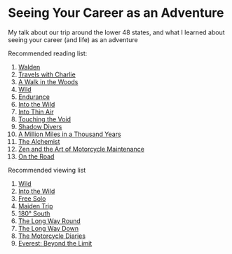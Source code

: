 # Seeing Your Career as an Adventure
My talk about our trip around the lower 48 states, and what I learned about seeing your career (and life) as an adventure

Recommended reading list:
1. [Walden](https://www.amazon.com/Walden-Henry-David-Thoreau/dp/1505297729/ref=sr_1_1_sspa?keywords=walden&qid=1551198704&s=books&sr=1-1-spons&psc=1)
1. [Travels with Charlie](https://www.amazon.com/John-Steinbeck-Travels-Charley-Paperback/dp/B01FOD72GM/ref=sr_1_3?keywords=Travels+with+Charlie&qid=1551198727&s=books&sr=1-3)
1. [A Walk in the Woods](https://www.amazon.com/Walk-Woods-Rediscovering-America-Appalachian/dp/0307279464/ref=sr_1_1?keywords=A+Walk+in+the+Woods&qid=1551198752&s=books&sr=1-1)
1. [Wild](https://www.amazon.com/Wild-Found-Pacific-Crest-Trail/dp/0307476073/ref=sr_1_2?keywords=wild&qid=1551198795&s=books&sr=1-2)
1. [Endurance](https://www.amazon.com/Endurance-Shackletons-Incredible-Alfred-Lansing/dp/0465062881/ref=sr_1_1?keywords=Endurance&qid=1551198806&s=books&sr=1-1)
1. [Into the Wild](https://www.amazon.com/Into-Wild-Jon-Krakauer/dp/0385486804/ref=sr_1_2?keywords=Into+the+Wild&qid=1551198819&s=books&sr=1-2)
1. [Into Thin Air](https://www.amazon.com/Into-Thin-Air-Personal-Disaster/dp/0385494785/ref=sr_1_2?keywords=Into+Thin+Air&qid=1551198846&s=books&sr=1-2)
1. [Touching the Void](https://www.amazon.com/Touching-Void-Story-Miraculous-Survival/dp/0060730552/ref=sr_1_1?keywords=Touching+the+Void&qid=1551198831&s=books&sr=1-1)
1. [Shadow Divers](https://www.amazon.com/Shadow-Divers-Adventure-Americans-Everything/dp/0375760989/ref=sr_1_1?keywords=Shadow+Divers&qid=1551198864&s=books&sr=1-1)
1. [A Million Miles in a Thousand Years](https://www.amazon.com/Million-Miles-Thousand-Years-Learned/dp/1400202981/ref=sr_1_1?keywords=A+Million+Miles+in+a+Thousand+Years&qid=1551198875&s=books&sr=1-1)
1. [The Alchemist](https://www.amazon.com/Alchemist-Paulo-Coelho/dp/0062315005/ref=sr_1_1?keywords=The+Alchemist&qid=1551198886&s=books&sr=1-1)
1. [Zen and the Art of Motorcycle Maintenance](https://www.amazon.com/Zen-Art-Motorcycle-Maintenance-Inquiry/dp/0060589469/ref=sr_1_1?crid=2AFC2K391CNDT&keywords=zen+and+the+art+of+motorcycle+maintenance&qid=1551198912&s=books&sprefix=Zen+and+the+Art+of+Motorcycle+Maintenance%2Cstripbooks%2C150&sr=1-1)
1. [On the Road](https://www.amazon.com/Road-Jack-Kerouac/dp/0140283293/ref=sr_1_1?keywords=On+the+Road&qid=1551198927&s=books&sr=1-1)

Recommended viewing list
1. [Wild](https://www.amazon.com/Wild-Reese-Witherspoon/dp/B00RVC0S1G/ref=sr_1_3?keywords=Wild&qid=1551198950&s=gateway&sr=8-3)
1. [Into the Wild](https://www.amazon.com/Into-Wild-Emile-Hirsch/dp/B07BT1K5G8/ref=sr_1_1?keywords=Into+the+Wild&qid=1551199112&s=instant-video&sr=1-1)
1. [Free Solo](https://www.amazon.com/Free-Solo-Elizabeth-Chai-Vasarhelyi/dp/B07HMHH52Z/ref=sr_1_1?keywords=Free+Solo&qid=1551199101&s=instant-video&sr=1-1)
1. [Maiden Trip](https://www.amazon.com/Maidentrip-Laura-Dekker/dp/B00J2OV2RA/ref=sr_1_1?keywords=maidentrip&qid=1551199091&s=instant-video&sr=1-1)
1. [180° South](https://www.amazon.com/180-South-Chris-Malloy/dp/B003QF6XLG/ref=sr_1_1?crid=1BBDANP7NIHYI&keywords=180+south&qid=1551199076&s=instant-video&sprefix=180+south%2Cinstant-video%2C158&sr=1-1-catcorr)
1. [The Long Way Round](https://www.amazon.com/gp/video/detail/B01737W3R0/ref=atv_dp_season_select_atf)
1. [The Long Way Down](https://www.amazon.com/gp/video/detail/B0172TT57K/ref=atv_dp_season_select_atf)
1. [The Motorcycle Diaries](https://www.amazon.com/Motorcycle-Diaries-English-Subtitled/dp/B005KGPHZC/ref=sr_1_1?keywords=The+Motorcycle+Diaries&qid=1551199038&s=instant-video&sr=1-1)
1. [Everest: Beyond the Limit](https://www.amazon.com/Everest-Beyond-Limit-Season-1/dp/B001NJVQ96)
